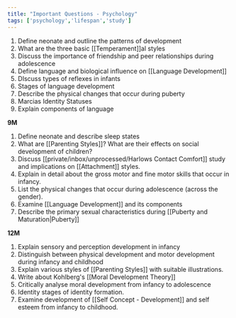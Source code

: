 ```yaml
---
title: "Important Questions - Psychology"
tags: ['psychology','lifespan','study']
---
```


1. Define neonate and outline the patterns of development 
2. What are the three basic [[Temperament]]al styles 
3. Discuss the importance of friendship and peer relationships during adolescence 
4. Define language and biological influence on [[Language Development]] 
5. DIscuss types of reflexes in infants
6. Stages of language development 
7. Describe the physical changes that occur during puberty 
8. Marcias Identity Statuses 
9. Explain components of language 

**9M**
1. Define neonate and describe sleep states 
2. What are [[Parenting Styles]]? What are their effects on social development of children?
3. Discuss [[private/inbox/unprocessed/Harlows Contact Comfort]] study and implications on [[Attachment]] styles.
4. Explain in detail about the gross motor and fine motor skills that occur in infancy.
5. List the physical changes that occur during adolescence (across the gender).
6. Examine [[Language Development]] and its components 
7. Describe the primary sexual characteristics during [[Puberty and Maturation|Puberty]]

**12M**
1. Explain sensory and perception development in infancy 
2. Distinguish between physical development and motor development during infancy and childhood
3. Explain various styles of [[Parenting Styles]] with suitable illustrations. 
4. Write about Kohlberg's [[Moral Development Theory]] 
5. Critically analyse moral development from infancy to adolescence 
6. Identity stages of identity formation. 
7. Examine development of [[Self Concept - Development]] and self esteem from infancy to childhood.

